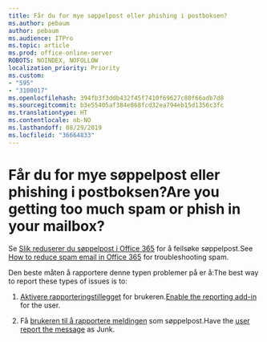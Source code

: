 ```yaml
---
title: Får du for mye søppelpost eller phishing i postboksen?
ms.author: pebaum
author: pebaum
ms.audience: ITPro
ms.topic: article
ms.prod: office-online-server
ROBOTS: NOINDEX, NOFOLLOW
localization_priority: Priority
ms.custom:
- "595"
- "3100017"
ms.openlocfilehash: 394fb3f3ddb432f45f7410f69627c80f66adb7d8
ms.sourcegitcommit: b3e55405af384e868fcd32ea794eb15d1356c3fc
ms.translationtype: HT
ms.contentlocale: nb-NO
ms.lasthandoff: 08/29/2019
ms.locfileid: "36664833"
---
```

# <a name="are-you-getting-too-much-spam-or-phish-in-your-mailbox"></a><span data-ttu-id="75089-102">Får du for mye søppelpost eller phishing i postboksen?</span><span class="sxs-lookup"><span data-stu-id="75089-102">Are you getting too much spam or phish in your mailbox?</span></span>

<span data-ttu-id="75089-103">Se [Slik reduserer du søppelpost i Office 365](https://docs.microsoft.com/office365/securitycompliance/reduce-spam-email) for å feilsøke søppelpost.</span><span class="sxs-lookup"><span data-stu-id="75089-103">See [How to reduce spam email in Office 365](https://docs.microsoft.com/office365/securitycompliance/reduce-spam-email) for troubleshooting spam.</span></span>
  
<span data-ttu-id="75089-104">Den beste måten å rapportere denne typen problemer på er å:</span><span class="sxs-lookup"><span data-stu-id="75089-104">The best way to report these types of issues is to:</span></span>
  
1. <span data-ttu-id="75089-105">[Aktivere rapporteringstillegget](https://docs.microsoft.com/office365/securitycompliance/enable-the-report-message-add-in) for brukeren.</span><span class="sxs-lookup"><span data-stu-id="75089-105">[Enable the reporting add-in](https://docs.microsoft.com/office365/securitycompliance/enable-the-report-message-add-in) for the user.</span></span>

2. <span data-ttu-id="75089-106">Få [brukeren til å rapportere meldingen](https://support.office.com/article/b5caa9f1-cdf3-4443-af8c-ff724ea719d2) som søppelpost.</span><span class="sxs-lookup"><span data-stu-id="75089-106">Have the [user report the message](https://support.office.com/article/b5caa9f1-cdf3-4443-af8c-ff724ea719d2) as Junk.</span></span>
